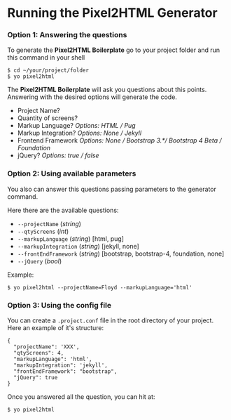 # Running the Pixel2HTML Generator

### Option 1: Answering the questions

To generate the **Pixel2HTML Boilerplate** go to your project folder and run this command in your shell

```
$ cd ~/your/project/folder
$ yo pixel2html
```
The **Pixel2HTML Boilerplate** will ask you questions about this points. Answering with the desired options will generate the code.

* Project Name?
* Quantity of screens?
* Markup Language? _Options: HTML / Pug_
* Markup Integration? _Options: None / Jekyll_
* Frontend Framework _Options: None / Bootstrap 3.*/ Bootstrap 4 Beta / Foundation_
* jQuery? _Options: true / false_


### Option 2: Using available parameters

You also can answer this questions passing parameters to the generator command.

Here there are the available questions:

* `--projectName` (*string*)
* `--qtyScreens` (*int*)
* `--markupLanguage` (*string*) [html, pug]
* `--markupIntegration` (*string*) [jekyll, none]
* `--frontEndFramework` (*string*) [bootstrap, bootstrap-4, foundation, none]
* `--jQuery` (*bool*)

Example:

```
$ yo pixel2html --projectName=Floyd --markupLanguage='html'
```

### Option 3: Using the config file

You can create a `.project.conf` file in the root directory of your project.
Here an example of it's structure:

```
{
  "projectName": 'XXX',
  "qtyScreens": 4,
  "markupLanguage": 'html',
  "markupIntegration": 'jekyll',
  "frontEndFramework": "bootstrap",
  "jQuery": true
}
```

Once you answered all the question, you can hit at:
```
$ yo pixel2html
```
